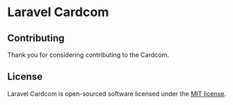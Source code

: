 # Laravel Cardcom

## Contributing

Thank you for considering contributing to the Cardcom.

## License

Laravel Cardcom is open-sourced software licensed under the [MIT license](http://opensource.org/licenses/MIT).